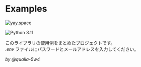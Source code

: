 # Examples

![yay.space](https://yay.space/images/home-group-categories-background-3.jpg)

![Python 3.11](https://img.shields.io/badge/python-3.11-blue.svg)

このライブラリの使用例をまとめたプロジェクトです。  
_.env_ ファイルにパスワードとメールアドレスを入力してください。

_by @qualia-5w4_
